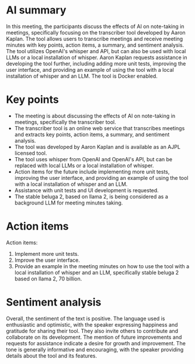 # AI summary

In this meeting, the participants discuss the effects of AI on note-taking in meetings, specifically focusing on the transcriber tool developed by Aaron Kaplan. The tool allows users to transcribe meetings and receive meeting minutes with key points, action items, a summary, and sentiment analysis. The tool utilizes OpenAI's whisper and API, but can also be used with local LLMs or a local installation of whisper. Aaron Kaplan requests assistance in developing the tool further, including adding more unit tests, improving the user interface, and providing an example of using the tool with a local installation of whisper and an LLM. The tool is Docker enabled.

# Key points

- The meeting is about discussing the effects of AI on note-taking in meetings, specifically the transcriber tool.
- The transcriber tool is an online web service that transcribes meetings and extracts key points, action items, a summary, and sentiment analysis.
- The tool was developed by Aaron Kaplan and is available as an AJPL licensed tool.
- The tool uses whisper from OpenAI and OpenAI's API, but can be replaced with local LLMs or a local installation of whisper.
- Action items for the future include implementing more unit tests, improving the user interface, and providing an example of using the tool with a local installation of whisper and an LLM.
- Assistance with unit tests and UI development is requested.
- The stable beluga 2, based on llama 2, is being considered as a background LLM for meeting minutes taking.


# Action items

Action items:
1. Implement more unit tests.
2. Improve the user interface.
3. Provide an example in the meeting minutes on how to use the tool with a local installation of whisper and an LLM, specifically stable beluga 2 based on llama 2, 70 billion.


# Sentiment analysis

Overall, the sentiment of the text is positive. The language used is enthusiastic and optimistic, with the speaker expressing happiness and gratitude for sharing their tool. They also invite others to contribute and collaborate on its development. The mention of future improvements and requests for assistance indicate a desire for growth and improvement. The tone is generally informative and encouraging, with the speaker providing details about the tool and its features.
